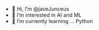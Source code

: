 - 👋 Hi, I’m @javeJunceus
- 👀 I’m interested in AI and ML
- 🌱 I’m currently learning ... Python 

<!---
javeJunceus/javeJunceus is a ✨ special ✨ repository because its `README.md` (this file) appears on your GitHub profile.
You can click the Preview link to take a look at your changes.
--->
